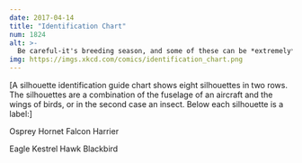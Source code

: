 ```yaml
---
date: 2017-04-14
title: "Identification Chart"
num: 1824
alt: >-
  Be careful-it's breeding season, and some of these can be *extremely* defensive of their nests.
img: https://imgs.xkcd.com/comics/identification_chart.png
---
```

[A silhouette identification guide chart shows eight silhouettes in two rows. The silhouettes are a combination of the fuselage of an aircraft and the wings of birds, or in the second case an insect. Below each silhouette is a label:]

Osprey  Hornet  Falcon  Harrier

Eagle  Kestrel  Hawk  Blackbird